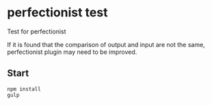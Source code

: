 # perfectionist test

Test for perfectionist

If it is found that the comparison of output and input are not the same, perfectionist plugin may need to be improved.

## Start

```console
npm install
gulp
```

